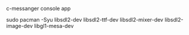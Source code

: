 c-messanger console app

sudo pacman -Syu libsdl2-dev libsdl2-ttf-dev libsdl2-mixer-dev libsdl2-image-dev libgl1-mesa-dev
